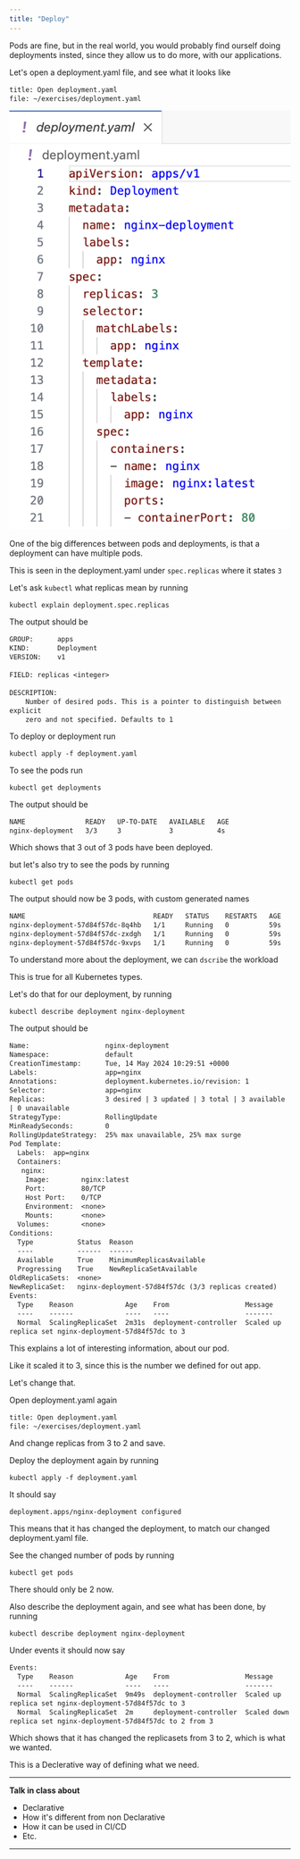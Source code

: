 ```yaml
---
title: "Deploy"
---
```


Pods are fine, but in the real world, you would probably find ourself doing deployments insted, since they allow us to do more, with our applications.

Let's open a deployment.yaml file, and see what it looks like
```editor:open-file
title: Open deployment.yaml
file: ~/exercises/deployment.yaml
```
![Deployment](1.png)

One of the big differences between pods and deployments, is that a deployment can have multiple pods.

This is seen in the deployment.yaml under `spec.replicas` where it states `3` 

Let's ask `kubectl` what replicas mean by running

```execute
kubectl explain deployment.spec.replicas
```

The output should be

```
GROUP:      apps
KIND:       Deployment
VERSION:    v1

FIELD: replicas <integer>

DESCRIPTION:
    Number of desired pods. This is a pointer to distinguish between explicit
    zero and not specified. Defaults to 1
```

To deploy or deployment run
```execute
kubectl apply -f deployment.yaml
```

To see the pods run
```execute
kubectl get deployments
```

The output should be 
```
NAME               READY   UP-TO-DATE   AVAILABLE   AGE
nginx-deployment   3/3     3            3           4s
```

Which shows that 3 out of 3 pods have been deployed.

but let's also try to see the pods by running
```execute
kubectl get pods
```

The output should now be 3 pods, with custom generated names 
```
NAME                                READY   STATUS    RESTARTS   AGE
nginx-deployment-57d84f57dc-8q4hb   1/1     Running   0          59s
nginx-deployment-57d84f57dc-zxdgh   1/1     Running   0          59s
nginx-deployment-57d84f57dc-9xvps   1/1     Running   0          59s
```

To understand more about the deployment, we can `dscribe` the workload

This is true for all Kubernetes types.

Let's do that for our deployment, by running
```execute
kubectl describe deployment nginx-deployment
```

The output should be
```
Name:                   nginx-deployment
Namespace:              default
CreationTimestamp:      Tue, 14 May 2024 10:29:51 +0000
Labels:                 app=nginx
Annotations:            deployment.kubernetes.io/revision: 1
Selector:               app=nginx
Replicas:               3 desired | 3 updated | 3 total | 3 available | 0 unavailable
StrategyType:           RollingUpdate
MinReadySeconds:        0
RollingUpdateStrategy:  25% max unavailable, 25% max surge
Pod Template:
  Labels:  app=nginx
  Containers:
   nginx:
    Image:        nginx:latest
    Port:         80/TCP
    Host Port:    0/TCP
    Environment:  <none>
    Mounts:       <none>
  Volumes:        <none>
Conditions:
  Type           Status  Reason
  ----           ------  ------
  Available      True    MinimumReplicasAvailable
  Progressing    True    NewReplicaSetAvailable
OldReplicaSets:  <none>
NewReplicaSet:   nginx-deployment-57d84f57dc (3/3 replicas created)
Events:
  Type    Reason             Age    From                   Message
  ----    ------             ----   ----                   -------
  Normal  ScalingReplicaSet  2m31s  deployment-controller  Scaled up replica set nginx-deployment-57d84f57dc to 3
```

This explains a lot of interesting information, about our pod.

Like it scaled it to 3, since this is the number we defined for out app.

Let's change that.

Open deployment.yaml again
```editor:open-file
title: Open deployment.yaml
file: ~/exercises/deployment.yaml
```
And change replicas from 3 to 2 and save.

Deploy the deployment again by running
```execute
kubectl apply -f deployment.yaml
```
It should say
```
deployment.apps/nginx-deployment configured
```

This means that it has changed the deployment, to match our changed deployment.yaml file.

See the changed number of pods by running
```execute
kubectl get pods
```

There should only be 2 now.

Also describe the deployment again, and see what has been done, by running

```execute
kubectl describe deployment nginx-deployment
```

Under events it should now say
```
Events:
  Type    Reason             Age    From                   Message
  ----    ------             ----   ----                   -------
  Normal  ScalingReplicaSet  9m49s  deployment-controller  Scaled up replica set nginx-deployment-57d84f57dc to 3
  Normal  ScalingReplicaSet  2m     deployment-controller  Scaled down replica set nginx-deployment-57d84f57dc to 2 from 3
```

Which shows that it has changed the replicasets from 3 to 2, which is what we wanted.

This is a Declerative way of defining what we need.

---
**Talk in class about**
- Declarative
- How it's different from non Declarative
- How it can be used in CI/CD
- Etc.
---